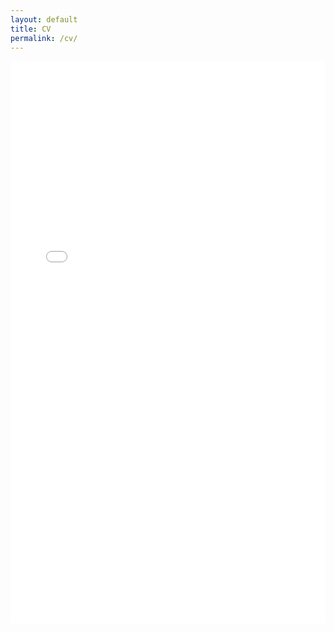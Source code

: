 ```yaml
---
layout: default
title: CV
permalink: /cv/
---
```


<iframe src="/resources/jonathanswarbrickCV_may2025.pdf#navpanes=0&view=FitH" width="100%" height="900px" style="border:none;">
  This browser does not support PDFs. Please download the PDF to view it:
  <a href="/resources/jonathanswarbrickCV_may2025.pdf">Download PDF</a>.
</iframe>
